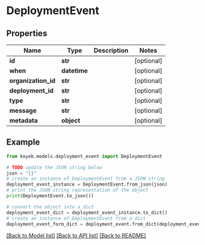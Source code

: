 # DeploymentEvent


## Properties

Name | Type | Description | Notes
------------ | ------------- | ------------- | -------------
**id** | **str** |  | [optional] 
**when** | **datetime** |  | [optional] 
**organization_id** | **str** |  | [optional] 
**deployment_id** | **str** |  | [optional] 
**type** | **str** |  | [optional] 
**message** | **str** |  | [optional] 
**metadata** | **object** |  | [optional] 

## Example

```python
from koyeb.models.deployment_event import DeploymentEvent

# TODO update the JSON string below
json = "{}"
# create an instance of DeploymentEvent from a JSON string
deployment_event_instance = DeploymentEvent.from_json(json)
# print the JSON string representation of the object
print(DeploymentEvent.to_json())

# convert the object into a dict
deployment_event_dict = deployment_event_instance.to_dict()
# create an instance of DeploymentEvent from a dict
deployment_event_form_dict = deployment_event.from_dict(deployment_event_dict)
```
[[Back to Model list]](../README.md#documentation-for-models) [[Back to API list]](../README.md#documentation-for-api-endpoints) [[Back to README]](../README.md)


